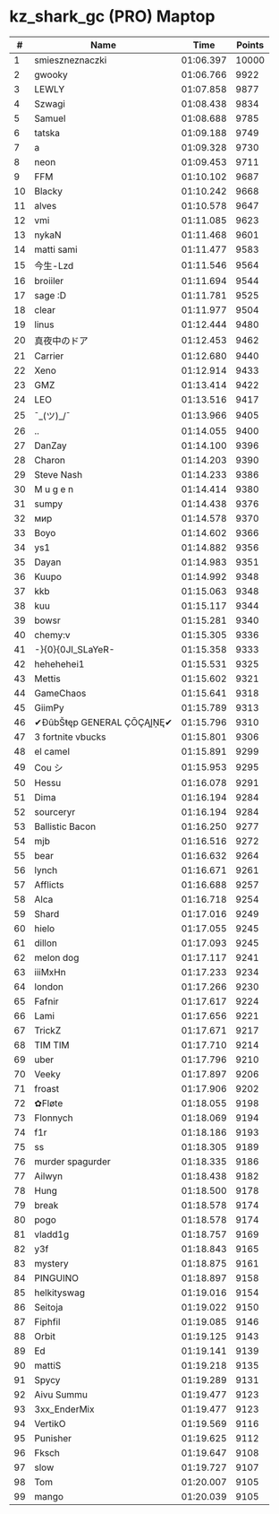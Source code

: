 # kz_shark_gc (PRO) Maptop

|  # | Name | Time | Points |
|-------------- | -------------- | -------------- | -------------- | 
| 1 | smieszneznaczki | 01:06.397 | 10000 | 
| 2 | gwooky | 01:06.766 | 9922 | 
| 3 | LEWLY | 01:07.858 | 9877 | 
| 4 | Szwagi | 01:08.438 | 9834 | 
| 5 | Samuel | 01:08.688 | 9785 | 
| 6 | tatska | 01:09.188 | 9749 | 
| 7 | a | 01:09.328 | 9730 | 
| 8 | neon | 01:09.453 | 9711 | 
| 9 | FFM | 01:10.102 | 9687 | 
| 10 | Blacky | 01:10.242 | 9668 | 
| 11 | alves | 01:10.578 | 9647 | 
| 12 | vmi | 01:11.085 | 9623 | 
| 13 | nykaN | 01:11.468 | 9601 | 
| 14 | matti sami | 01:11.477 | 9583 | 
| 15 | 今生-Lzd | 01:11.546 | 9564 | 
| 16 | broiiler | 01:11.694 | 9544 | 
| 17 | sage :D | 01:11.781 | 9525 | 
| 18 | clear | 01:11.977 | 9504 | 
| 19 | linus | 01:12.444 | 9480 | 
| 20 | 真夜中のドア | 01:12.453 | 9462 | 
| 21 | Carrier | 01:12.680 | 9440 | 
| 22 | Xeno | 01:12.914 | 9433 | 
| 23 | GMZ | 01:13.414 | 9422 | 
| 24 | LEO | 01:13.516 | 9417 | 
| 25 | ¯\_(ツ)_/¯ | 01:13.966 | 9405 | 
| 26 | .. | 01:14.055 | 9400 | 
| 27 | DanZay | 01:14.100 | 9396 | 
| 28 | Charon | 01:14.203 | 9390 | 
| 29 | Steve Nash | 01:14.233 | 9386 | 
| 30 | M u g e n | 01:14.414 | 9380 | 
| 31 | sumpy | 01:14.438 | 9376 | 
| 32 | мир | 01:14.578 | 9370 | 
| 33 | Boyo | 01:14.602 | 9366 | 
| 34 | ys1 | 01:14.882 | 9356 | 
| 35 | Dayan | 01:14.983 | 9351 | 
| 36 | Kuupo | 01:14.992 | 9348 | 
| 37 | kkb | 01:15.063 | 9348 | 
| 38 | kuu | 01:15.117 | 9344 | 
| 39 | bowsr | 01:15.281 | 9340 | 
| 40 | chemy:v | 01:15.305 | 9336 | 
| 41 | -}{0}{0JI_SLaYeR- | 01:15.358 | 9333 | 
| 42 | hehehehei1 | 01:15.531 | 9325 | 
| 43 | Mettis | 01:15.602 | 9321 | 
| 44 | GameChaos | 01:15.641 | 9318 | 
| 45 | GiimPy | 01:15.789 | 9313 | 
| 46 | ✔ĐûbŠŧęp GENERAL ÇŌÇĄĮŅĘ✔ | 01:15.796 | 9310 | 
| 47 | 3 fortnite vbucks | 01:15.801 | 9306 | 
| 48 | el camel | 01:15.891 | 9299 | 
| 49 | Cou シ | 01:15.953 | 9295 | 
| 50 | Hessu | 01:16.078 | 9291 | 
| 51 | Dima | 01:16.194 | 9284 | 
| 52 | sourceryr | 01:16.194 | 9284 | 
| 53 | Ballistic Bacon | 01:16.250 | 9277 | 
| 54 | mjb | 01:16.516 | 9272 | 
| 55 | bear | 01:16.632 | 9264 | 
| 56 | lynch | 01:16.671 | 9261 | 
| 57 | Afflicts | 01:16.688 | 9257 | 
| 58 | Alca | 01:16.718 | 9254 | 
| 59 | Shard | 01:17.016 | 9249 | 
| 60 | hielo | 01:17.055 | 9245 | 
| 61 | dillon | 01:17.093 | 9245 | 
| 62 | melon dog | 01:17.117 | 9241 | 
| 63 | iiiMxHn | 01:17.233 | 9234 | 
| 64 | london | 01:17.266 | 9230 | 
| 65 | Fafnir | 01:17.617 | 9224 | 
| 66 | Lami | 01:17.656 | 9221 | 
| 67 | TrickZ | 01:17.671 | 9217 | 
| 68 | TIM TIM | 01:17.710 | 9214 | 
| 69 | uber | 01:17.796 | 9210 | 
| 70 | Veeky | 01:17.897 | 9206 | 
| 71 | froast | 01:17.906 | 9202 | 
| 72 | ✿Fløte | 01:18.055 | 9198 | 
| 73 | Flonnych | 01:18.069 | 9194 | 
| 74 | f1r | 01:18.186 | 9193 | 
| 75 | ss | 01:18.305 | 9189 | 
| 76 | murder spagurder | 01:18.335 | 9186 | 
| 77 | Ailwyn | 01:18.438 | 9182 | 
| 78 | Hung | 01:18.500 | 9178 | 
| 79 | break | 01:18.578 | 9174 | 
| 80 | pogo | 01:18.578 | 9174 | 
| 81 | vladd1g | 01:18.757 | 9169 | 
| 82 | y3f | 01:18.843 | 9165 | 
| 83 | mystery | 01:18.875 | 9161 | 
| 84 | PINGUINO | 01:18.897 | 9158 | 
| 85 | helkityswag | 01:19.016 | 9154 | 
| 86 | Seitoja | 01:19.022 | 9150 | 
| 87 | Fiphfil | 01:19.085 | 9146 | 
| 88 | Orbit | 01:19.125 | 9143 | 
| 89 | Ed | 01:19.141 | 9139 | 
| 90 | mattiS | 01:19.218 | 9135 | 
| 91 | Spycy | 01:19.289 | 9131 | 
| 92 | Aivu Summu | 01:19.477 | 9123 | 
| 93 | 3xx_EnderMix | 01:19.477 | 9123 | 
| 94 | VertikO | 01:19.569 | 9116 | 
| 95 | Punisher | 01:19.625 | 9112 | 
| 96 | Fksch | 01:19.647 | 9108 | 
| 97 | slow | 01:19.727 | 9107 | 
| 98 | Tom | 01:20.007 | 9105 | 
| 99 | mango | 01:20.039 | 9105 | 

